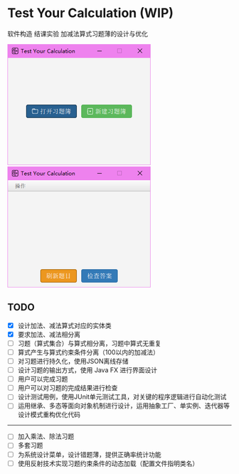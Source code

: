 # Test Your Calculation (WIP)

软件构造 结课实验 加减法算式习题薄的设计与优化

![启动界面](image/img_1.png)
![练习界面](image/img_2.png)

## TODO

- [x] 设计加法、减法算式对应的实体类
- [x] 要求加法、减法相分离
- [ ] 习题（算式集合）与算式相分离，习题中算式无重复
- [ ] 算式产生与算式约束条件分离（100以内的加减法）
- [ ] 对习题进行持久化，使用JSON离线存储
- [ ] 设计习题的输出方式，使用 Java FX 进行界面设计
- [ ] 用户可以完成习题
- [ ] 用户可以对习题的完成结果进行检查
- [ ] 设计测试用例，使用JUnit单元测试工具，对关键的程序逻辑进行自动化测试
- [ ] 运用继承、多态等面向对象机制进行设计，运用抽象工厂、单实例、迭代器等设计模式重构优化代码

--- 

- [ ] 加入乘法、除法习题
- [ ] 多套习题
- [ ] 为系统设计菜单，设计错题薄，提供正确率统计功能
- [ ] 使用反射技术实现习题约束条件的动态加载（配置文件指明类名）
